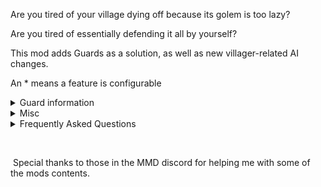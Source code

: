 Are you tired of your village dying off because its golem is too lazy?

Are you tired of essentially defending it all by yourself?

This mod adds Guards as a solution, as well as new villager-related AI changes.

An * means a feature is configurable

<details>
<summary>Guard information</summary>

They spawn in villages in groups of six, equipped with either an iron sword or a crossbow. They're prepared to fight any threat to the village (possibly including you!). To make new guards, crouch and right click on a nitwit or unemployed villager with a sword or crossbow.

Guards can 'gossip' with villagers and will trust the player to open their inventory if they have a high enough reputation, have hero of the village, or was converted by the player. Right clicking will open up the guard inventory, allowing you to give them armor, and swap out their weapons! For their offhand slot, you can either give them a shield, or some food. If they have a shield, they will use it to block attacks. Crossbow guards with a shield won't be able to kick enemies if they're blocking. If they have food (or a potion), they will start eating or drinking if they are low on health.
If you have hero of the village, they will gain the ability to follow and fight for you when you click the follow button.

![Guard](https://cdn-raw.modrinth.com/data/H1sntfo8/images/0b0df1486eb77f265e6aef5b619288a83b548bb0.png)

![Guard inventory](https://i.imgur.com/vpfqbl2.png)

Players are able to make guards stand on a specific area by clicking on the 'patrol' button seen on the right. If the player has hero of the village, the 'follow' button, seen on the left, will be unlocked and as the name implies will allow guards to follow the player and fight for the player. Ringing a village bell with the hero of the village effect will also allow multiple guards in the bell's area to follow the player. 
</details>



<details>
<summary>Misc</summary>

Baby villagers now have big heads, just like in bedrock!
![baby](https://cdn.modrinth.com/data/cached_images/e77c6d00423049cd2a406e0960fd681dc3ccdbac.png)
Witches attack villagers. *true by default 
![witch attack villager](https://cdn.modrinth.com/data/cached_images/d94b4da456d814d37e4a8a8d3c01631dd5fcaede.jpeg)
In raids, illagers kill any animal they see. *false by default 
![Rueben is dead](https://cdn.modrinth.com/data/cached_images/fd6177c51af3adb92085f0c31fbb9509caa5e729.png)
Villagers and Illagers are scared of polar bears. *true by default 
Clerics heal low-health guards, villagers, and players with Hero of the Village using regeneration potions, and smiths repair iron golems with ingots.
![Cleric heals](https://cdn.modrinth.com/data/H1sntfo8/images/4978a7c4f63fcf8f921621c7ca099ea2083eabea.png)
Villagers that have excess food in their internal inventory will give food to the guards. 

Golems will now float on water in order to avoid being stuck in rivers and ponds. *true on default

</details>


<details>
<summary>Frequently Asked Questions</summary>

Can you port to an older version/fabric?

No. Maintaining one version is hard enough already, and I've never learned fabric. However, the mod's license permits you to make ports yourself. A fabric version of this mod also currently exists.

Can you port to Windows 10 Edition/Xbox/Mobile?

No. Mods for the Bedrock ediiton use a completely different framework that I've also never learned. The mod's license allows you to try yourself, but since the modding API on Bedrock is less capable than forge you probably won't be able to replicate all of it.

Why don't guards have a workstation like other villager professions?

I haven't thought of a suitable block that would let you have a large number of guards without being inconvenient to store.

How would you make guards spawn with modded equipment?

You can make them spawn with modded equipment by making a datapack that overrides the guard_chestplate, guard_helmet, guard_legs, guard feet, guard_main_hand or guard_off_hand json files. 

Is this mod compatible with X?

Try and see!


</details>


 

 Special thanks to those in the MMD discord for helping me with some of the mods contents.

